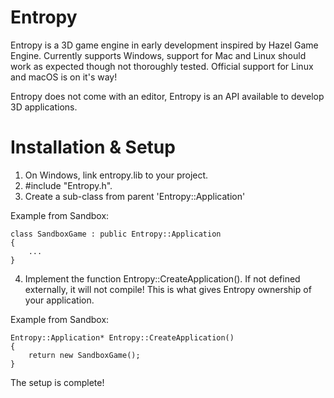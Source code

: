 # Entropy

Entropy is a 3D game engine in early development inspired by Hazel Game Engine.
Currently supports Windows, support for Mac and Linux should work as expected though not thoroughly tested.
Official support for Linux and macOS is on it's way!

Entropy does not come with an editor, Entropy is an API available to develop 3D applications.

# Installation & Setup

1. On Windows, link entropy.lib to your project.
2. #include "Entropy.h".
3. Create a sub-class from parent 'Entropy::Application'

Example from Sandbox:
```
class SandboxGame : public Entropy::Application
{
	...
}
```
4. Implement the function Entropy::CreateApplication().
	If not defined externally, it will not compile! This is what gives Entropy ownership of your application.
	
Example from Sandbox:
```
Entropy::Application* Entropy::CreateApplication()
{
	return new SandboxGame();
}
```
The setup is complete!
